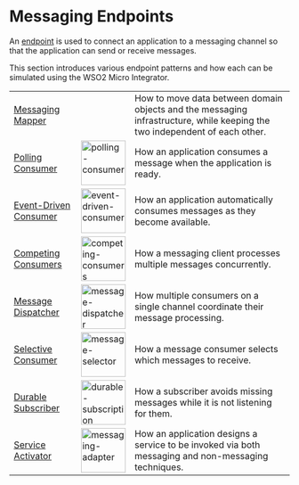# Messaging Endpoints

An [endpoint]({{base_path}}/learn/enterprise-integration-patterns/messaging-systems/message-endpoint) is used to connect an application to a messaging channel so that the application can send or receive messages.

This section introduces various endpoint patterns and how each can be simulated using the WSO2 Micro Integrator.

<table>
    <tr>
        <td><a href="{{base_path}}/learn/enterprise-integration-patterns/messaging-endpoints/messaging-mapper">Messaging Mapper</a></td>
        <td></td>
        <td>How to move data between domain objects and the messaging infrastructure, while keeping the two independent of each other.</td>
    </tr>
    <tr>
        <td><a href="{{base_path}}/learn/enterprise-integration-patterns/messaging-endpoints/polling-consumer">Polling Consumer</a></td>
        <td><a href="{{base_path}}/assets/img/learn/enterprise-integration-patterns/polling-consumer.png"><img src="{{base_path}}/assets/img/learn/enterprise-integration-patterns/polling-consumer.png" alt="polling-consumer" width="80"></a></td>
        <td>How an application consumes a message when the application is ready.</td>
    </tr>
    <tr>
        <td><a href="{{base_path}}/learn/enterprise-integration-patterns/messaging-endpoints/event-driven-consumer">Event-Driven Consumer</a></td>
        <td><a href="{{base_path}}/assets/img/learn/enterprise-integration-patterns/event-driven-consumer.png"><img src="{{base_path}}/assets/img/learn/enterprise-integration-patterns/event-driven-consumer.png" alt="event-driven-consumer" width="80"></a></td>
        <td>How an application automatically consumes messages as they become available.</td>
    </tr>
    <tr>
        <td><a href="{{base_path}}/learn/enterprise-integration-patterns/messaging-endpoints/competing-consumers">Competing Consumers</a></td>
        <td><a href="{{base_path}}/assets/img/learn/enterprise-integration-patterns/competing-consumers.png"><img src="{{base_path}}/assets/img/learn/enterprise-integration-patterns/competing-consumers.png" alt="competing-consumers" width="80"></a></td>
        <td>How a messaging client processes multiple messages concurrently.</td>
    </tr>
    <tr>
        <td><a href="{{base_path}}/learn/enterprise-integration-patterns/messaging-endpoints/message-dispatcher">Message Dispatcher</a></td>
        <td><a href="{{base_path}}/assets/img/learn/enterprise-integration-patterns/message-dispatcher.png"><img src="{{base_path}}/assets/img/learn/enterprise-integration-patterns/message-dispatcher.png" alt="message-dispatcher" width="80"></a></td>
        <td>How multiple consumers on a single channel coordinate their message processing.</td>
    </tr>
    <tr>
        <td><a href="{{base_path}}/learn/enterprise-integration-patterns/messaging-endpoints/selective-consumer">Selective Consumer</a></td>
        <td><a href="{{base_path}}/assets/img/learn/enterprise-integration-patterns/message-selector.png"><img src="{{base_path}}/assets/img/learn/enterprise-integration-patterns/message-selector.png" alt="message-selector" width="80"></a></td>
        <td>How a message consumer selects which messages to receive.</td>
    </tr>
    <tr>
        <td><a href="{{base_path}}/learn/enterprise-integration-patterns/messaging-endpoints/durable-subscriber">Durable Subscriber</a></td>
        <td><a href="{{base_path}}/assets/img/learn/enterprise-integration-patterns/durable-subscription.png"><img src="{{base_path}}/assets/img/learn/enterprise-integration-patterns/durable-subscription.png" alt="durable-subscription" width="80"></a></td>
        <td>How a subscriber avoids missing messages while it is not listening for them.</td>
    </tr>
    <tr>
        <td><a href="{{base_path}}/learn/enterprise-integration-patterns/messaging-endpoints/service-activator">Service Activator</a></td>
        <td><a href="{{base_path}}/assets/img/learn/enterprise-integration-patterns/messaging-adapter.png"><img src="{{base_path}}/assets/img/learn/enterprise-integration-patterns/messaging-adapter.png" alt="messaging-adapter" width="80"></a></td>
        <td>How an application designs a service to be invoked via both messaging and non-messaging techniques.</td>
    </tr>
</table>
